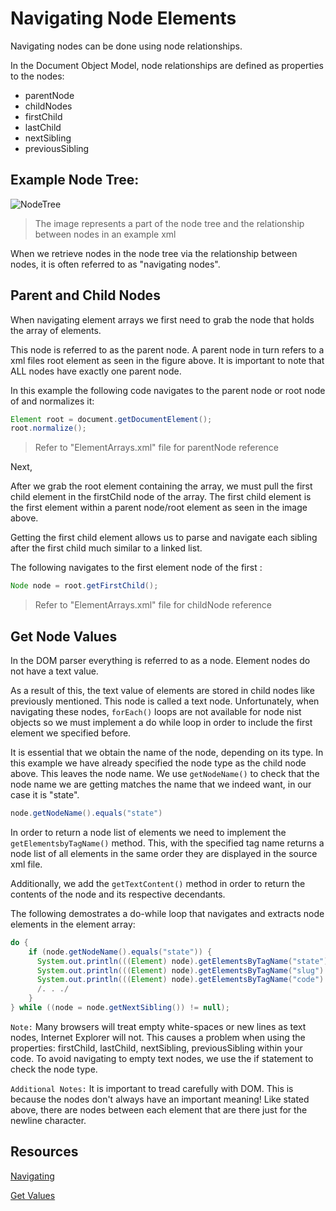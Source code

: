 # Navigating Node Elements

Navigating nodes can be done using node relationships.

In the Document Object Model, node relationships are defined as properties to the nodes:

* parentNode
* childNodes
* firstChild
* lastChild
* nextSibling
* previousSibling

## Example Node Tree:

![NodeTree](https://www.w3schools.com/xml/navigate.gif)
> The image represents a part of the node tree and the relationship between nodes in an example xml

When we retrieve nodes in the node tree via the relationship between nodes, it is often referred to as "navigating nodes".

## Parent and Child Nodes

When navigating element arrays we first need to grab the node that holds the array of elements.

This node is referred to as the parent node. A parent node in turn refers to a xml files root element as seen in the figure above. 
It is important to note that ALL nodes have exactly one parent node.

In this example the following code navigates to the parent node or root node of <states> and normalizes it:
```java
Element root = document.getDocumentElement();
root.normalize();
```
> Refer to "ElementArrays.xml" file for parentNode <states> reference

Next, 

After we grab the root element containing the array, we must pull the first child element in the firstChild node of the array.
The first child element is the first element within a parent node/root element as seen in the image above. 

Getting the first child element allows us to parse and navigate each sibling after the first child much similar to a linked list.

The following navigates to the first element node of the first <state>:
```java
Node node = root.getFirstChild();
```
> Refer to "ElementArrays.xml" file for childNode <state> reference

## Get Node Values

In the DOM parser everything is referred to as a node. Element nodes do not have a text value.

As a result of this, the text value of elements are stored in child nodes like previously mentioned. This node is called a text node.
Unfortunately, when navigating these nodes, `forEach()` loops are not available for node nist objects so we must implement a do while loop in order to include 
the first element we specified before.

It is essential that we obtain the name of the node, depending on its type. In this example we have already specified the node type as the child node above.
This leaves the node name. We use `getNodeName()` to check that the node name we are getting matches the name that we indeed want, in our case it is "state".

```java
node.getNodeName().equals("state")
```
In order to return a node list of elements we need to implement the `getElementsbyTagName()` method. This, with the specified tag name returns a
node list of all elements in the same order they are displayed in the source xml file.

Additionally, we add the `getTextContent()` method in order to return the contents of the node and its respective decendants.

The following demostrates a do-while loop that navigates and extracts node elements in the element array:
```java
do {
    if (node.getNodeName().equals("state")) {
      System.out.println(((Element) node).getElementsByTagName("state").item(0).getTextContent());                
      System.out.println(((Element) node).getElementsByTagName("slug").item(0).getTextContent());                
      System.out.println(((Element) node).getElementsByTagName("code").item(0).getTextContent());                
      /. . ./
    }            
} while ((node = node.getNextSibling()) != null); 
```
`Note:` Many browsers will treat empty white-spaces or new lines as text nodes, Internet Explorer will not.
This causes a problem when using the properties: firstChild, lastChild, nextSibling, previousSibling within your code. 
To avoid navigating to empty text nodes, we use the if statement to check the node type.

`Additional Notes:` It is important to tread carefully with DOM. This is because the nodes don't always have an important meaning!
Like stated above, there are nodes between each element that are there just for the newline character.

## Resources
[Navigating](https://www.w3schools.com/xml/dom_nodes_navigate.asp)
    
[Get Values](https://www.w3schools.com/xml/dom_nodes_get.asp)
